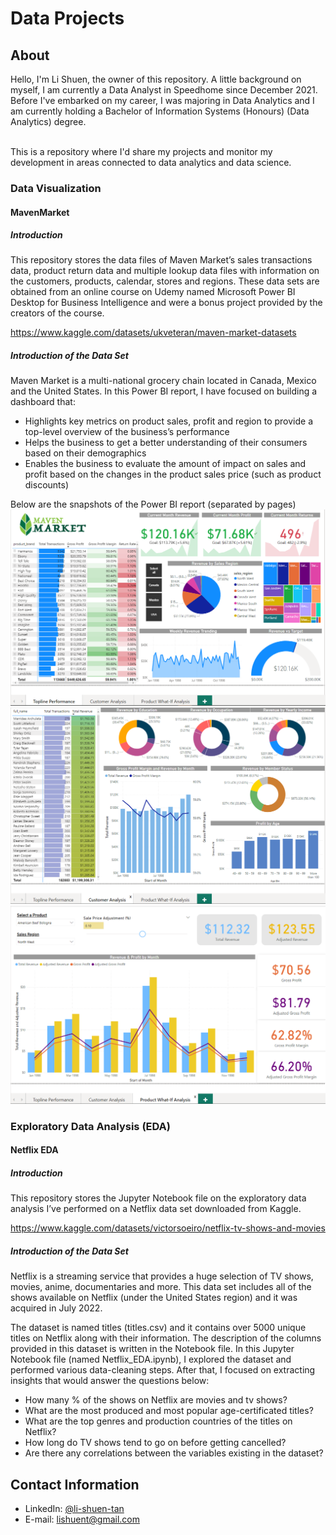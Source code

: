 # Data Projects

## About

Hello, I'm Li Shuen, the owner of this repository. A little background on myself, I am currently a Data Analyst in Speedhome since December 2021. Before I've embarked on my career, I was majoring in Data Analytics and I am currently holding a Bachelor of Information Systems (Honours) (Data Analytics) degree.

<br>
This is a repository where I'd share my projects and monitor my development in areas connected to data analytics and data science.
</br>

### Data Visualization
#### MavenMarket
##### Introduction

This repository stores the data files of Maven Market’s sales transactions data, product return data and multiple lookup data files with information on the customers, products, calendar, stores and regions. These data sets are obtained from an online course on Udemy named Microsoft Power BI Desktop for Business Intelligence and were a bonus project provided by the creators of the course. 

https://www.kaggle.com/datasets/ukveteran/maven-market-datasets

##### Introduction of the Data Set
Maven Market is a multi-national grocery chain located in Canada, Mexico and the United States. In this Power BI report, I have focused on building a dashboard that:
* Highlights key metrics on product sales, profit and region to provide a top-level overview of the business’s performance
* Helps the business to get a better understanding of their consumers based on their demographics
* Enables the business to evaluate the amount of impact on sales and profit based on the changes in the product sales price (such as product discounts)

Below are the snapshots of the Power BI report (separated by pages)
![Topline Performance](https://github.com/lishuent/data_projects/blob/main/Data%20Visualization/Snapshots/Topline_Performance.PNG?raw=true)
![Customer Analysis](https://github.com/lishuent/data_projects/blob/main/Data%20Visualization/Snapshots/Customer_Analysis.PNG?raw=true)
![Product What-If Analysis](https://github.com/lishuent/data_projects/blob/main/Data%20Visualization/Snapshots/Product_WhatIf.PNG?raw=true)

### Exploratory Data Analysis (EDA)
#### Netflix EDA
##### Introduction

This repository stores the Jupyter Notebook file on the exploratory data analysis I’ve performed on a Netflix data set downloaded from Kaggle. 

https://www.kaggle.com/datasets/victorsoeiro/netflix-tv-shows-and-movies

##### Introduction of the Data Set
Netflix is a streaming service that provides a huge selection of TV shows, movies, anime, documentaries and more. This data set includes all of the shows available on Netflix (under the United States region) and it was acquired in July 2022. 

The dataset is named titles (titles.csv) and it contains over 5000 unique titles on Netflix along with their information. The description of the columns provided in this dataset is written in the Notebook file. In this Jupyter Notebook file (named Netflix_EDA.ipynb), I explored the dataset and performed various data-cleaning steps. After that, I focused on extracting insights that would answer the questions below:
* How many % of the shows on Netflix are movies and tv shows?
* What are the most produced and most popular age-certificated titles?
* What are the top genres and production countries of the titles on Netflix?
* How long do TV shows tend to go on before getting cancelled?
* Are there any correlations between the variables existing in the dataset?

## Contact Information
- LinkedIn: [@li-shuen-tan](https://www.linkedin.com/in/li-shuen-tan/)
- E-mail: lishuent@gmail.com
